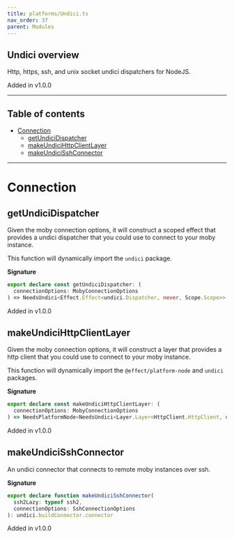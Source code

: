 ```yaml
---
title: platforms/Undici.ts
nav_order: 37
parent: Modules
---
```


## Undici overview

Http, https, ssh, and unix socket undici dispatchers for NodeJS.

Added in v1.0.0

---

<h2 class="text-delta">Table of contents</h2>

- [Connection](#connection)
  - [getUndiciDispatcher](#getundicidispatcher)
  - [makeUndiciHttpClientLayer](#makeundicihttpclientlayer)
  - [makeUndiciSshConnector](#makeundicisshconnector)

---

# Connection

## getUndiciDispatcher

Given the moby connection options, it will construct a scoped effect that
provides a undici dispatcher that you could use to connect to your moby
instance.

This function will dynamically import the `undici` package.

**Signature**

```ts
export declare const getUndiciDispatcher: (
  connectionOptions: MobyConnectionOptions
) => NeedsUndici<Effect.Effect<undici.Dispatcher, never, Scope.Scope>>
```

Added in v1.0.0

## makeUndiciHttpClientLayer

Given the moby connection options, it will construct a layer that provides a
http client that you could use to connect to your moby instance.

This function will dynamically import the `@effect/platform-node` and
`undici` packages.

**Signature**

```ts
export declare const makeUndiciHttpClientLayer: (
  connectionOptions: MobyConnectionOptions
) => NeedsPlatformNode<NeedsUndici<Layer.Layer<HttpClient.HttpClient, never, never>>>
```

Added in v1.0.0

## makeUndiciSshConnector

An undici connector that connects to remote moby instances over ssh.

**Signature**

```ts
export declare function makeUndiciSshConnector(
  ssh2Lazy: typeof ssh2,
  connectionOptions: SshConnectionOptions
): undici.buildConnector.connector
```

Added in v1.0.0
